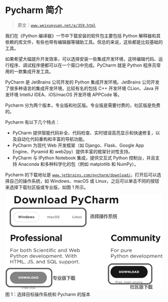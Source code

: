 # Pycharm 简介

> 原文：[`www.weixueyuan.net/a/359.html`](http://www.weixueyuan.net/a/359.html)

我们在《Python 编译器》一节中下载安装的软件包主要包括 Python 解释器和其依赖的库文件，有些也带有编辑器等辅助工具。但总的来说，这些都是比较基础的工具。

如果希望大幅提升开发效率，可以选择安装一些集成开发环境，这样编辑代码、运行程序、调试程序便都可以在一个窗口中完成。PyCharm 就是 Python 程序员常用的一款集成开发工具。

PyCharm 是 JetBrains 公司开发的 Python 集成开发环境。JetBrains 公司开发了很多种语言的集成开发环境，比较有名的包括 C++ 开发环境 CLion、Java 开发环境 IntelliJ IDEA、iOS/macOS 开发环境 APPCode 等。

Pycharm 分为两个版本，专业版和社区版。专业版是需要付费的，社区版是免费的。

Pycharm 有以下几个特点：

*   PyCharm 提供智能代码补全、代码检查、实时错误高亮显示和快速修复，以及自动化代码重构和丰富的导航功能。
*   PyCharm 为现代 Web 开发框架（如 Django、Flask、Google App Engine、Pyramid 和 web2py）提供丰富的框架针对性支持。
*   PyCharm 与 IPython Notebook 集成，提供交互式 Python 控制台，并且支持 Anaconda 和多种科学化的包（例如 matplotlib 和 NumPy）。

Pycharm 的下载地址是 [`www.jetbrains.com/pycharm/download/`](https://www.jetbrains.com/pycharm/download/)。打开后可以选择自己的操作系统，如 Windows、macOS 或 Linux，之后可以单击不同的按钮来选择下载社区版或专业版，如图 1 所示。

![选择目标操作系统和 Pycharm 的版本](img/39c7af93a4141e68941d55158bb93e26.png)
图 1：选择目标操作系统和 Pycharm 的版本